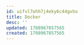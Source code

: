 ```yaml
---
id: uifvl7ohh7j4eky6c44gxho
title: Docker
desc: ''
updated: 1708967857565
created: 1708967857565
---
```

